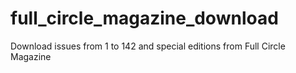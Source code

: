 full_circle_magazine_download
=============================

Download issues from 1 to 142 and special editions from Full Circle Magazine

